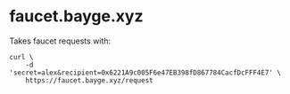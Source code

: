 
# faucet.bayge.xyz

Takes faucet requests with:

	curl \
		-d 'secret=alex&recipient=0x6221A9c005F6e47EB398fD867784CacfDcFFF4E7' \
		https://faucet.bayge.xyz/request
